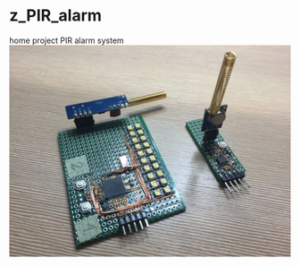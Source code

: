 # z_PIR_alarm
home project PIR alarm system
![alt text](https://github.com/GennadyCC/z_PIR_alarm/blob/master/3_pictures/IMG_2957.JPG)